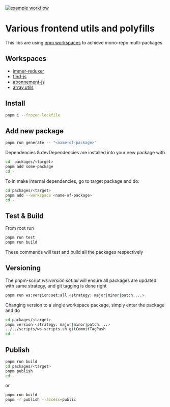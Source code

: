 [![example workflow](https://github.com/dramaorg/odit-dolorem/actions/workflows/build.yml/badge.svg)](https://github.com/dramaorg/odit-dolorem/actions/workflows/build.yml/badge.svg)

# Various frontend utils and polyfills

This libs are using [npm workspaces](https://docs.npmjs.com/cli/v7/using-npm/workspaces) to achieve mono-repo multi-packages

## Workspaces

-   [immer-reduxer](./packages/immer-reduxer/README.md)
-   [find-js](./packages/find-js/README.md)
-   [abonnement-js](./packages/abonnement-js/README.md)
-   [array.utils](./packages/array.utils/README.md)

[//]: <> (package-list-placeholder-do-not-remove)

## Install

```bash
pnpm i --frozen-lockfile
```

## Add new package

```bash
pnpm run generate -- "<name-of-package>"
```

Dependencies & devDependencies are installed into your new package with

```bash
cd  packages/<target>
pnpm add some-package
cd -
```

To in make internal dependencies, go to target package and do:

```bash
cd packages/<target>
pnpm add --workspace <name-of-package>
cd -
```

## Test & Build

From root run

```bash
pnpm run test
pnpm run build
```

These commands will test and build all the packages respectively

## Versioning

The pnpm-script _ws:version:set:all_ will ensure all packages are updated with same strategy, and git tagging is done right

```bash
pnpm run ws:version:set:all <strategy: major|minor|patch....>

```

Changing version to a single workspace package, simply enter the package and do

```bash
cd packages/<target>
pnpm version <strategy: major|minor|patch....>
../../scripts/ws-scripts.sh gitCommitTagPush
cd -
```

## Publish

```bash
pnpm run build
cd packages/<target>
pnpm publish
cd -

```

or

```bash
pnpm run build
pnpm -r publish --access=public

```
